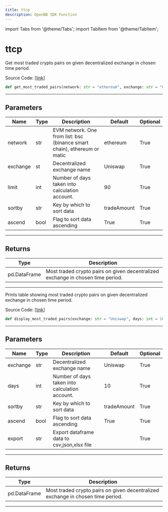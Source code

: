 ```yaml
---
title: ttcp
description: OpenBB SDK Function
---
```


import Tabs from '@theme/Tabs';
import TabItem from '@theme/TabItem';

# ttcp

<Tabs>
<TabItem value="model" label="Model" default>

Get most traded crypto pairs on given decentralized exchange in chosen time period.

Source Code: [[link](https://github.com/OpenBB-finance/OpenBBTerminal/tree/main/openbb_terminal/cryptocurrency/onchain/bitquery_model.py#L658)]

```python
def get_most_traded_pairs(network: str = "ethereum", exchange: str = "Uniswap", limit: int = 90, sortby: str = "tradeAmount", ascend: bool = True) -> pd.DataFrame
```

---

## Parameters

| Name | Type | Description | Default | Optional |
| ---- | ---- | ----------- | ------- | -------- |
| network | str | EVM network. One from list: bsc (binance smart chain), ethereum or matic | ethereum | True |
| exchange | st | Decentralized exchange name | Uniswap | True |
| limit | int | Number of days taken into calculation account. | 90 | True |
| sortby | str | Key by which to sort data | tradeAmount | True |
| ascend | bool | Flag to sort data ascending | True | True |


---

## Returns

| Type | Description |
| ---- | ----------- |
| pd.DataFrame | Most traded crypto pairs on given decentralized exchange in chosen time period. |
---



</TabItem>
<TabItem value="view" label="View">

Prints table showing most traded crypto pairs on given decentralized exchange in chosen time period.

Source Code: [[link](https://github.com/OpenBB-finance/OpenBBTerminal/tree/main/openbb_terminal/cryptocurrency/onchain/bitquery_view.py#L286)]

```python
def display_most_traded_pairs(exchange: str = "Uniswap", days: int = 10, limit: int = 10, sortby: str = "tradeAmount", ascend: bool = True, export: str = "") -> None
```

---

## Parameters

| Name | Type | Description | Default | Optional |
| ---- | ---- | ----------- | ------- | -------- |
| exchange | str | Decentralized exchange name | Uniswap | True |
| days | int | Number of days taken into calculation account. | 10 | True |
| sortby | str | Key by which to sort data | tradeAmount | True |
| ascend | bool | Flag to sort data ascending | True | True |
| export | str | Export dataframe data to csv,json,xlsx file |  | True |


---

## Returns

| Type | Description |
| ---- | ----------- |
| pd.DataFrame | Most traded crypto pairs on given decentralized exchange in chosen time period. |
---



</TabItem>
</Tabs>